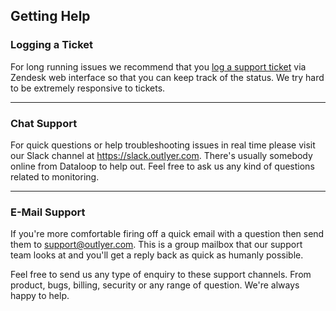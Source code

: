 ## Getting Help

### Logging a Ticket

For long running issues we recommend that you [log a support ticket](https://outlyer.zendesk.com/hc/en-gb/requests/new) via Zendesk web interface so that you can keep track of the status. We try hard to be extremely responsive to tickets.

- - - 
 
### Chat Support

For quick questions or help troubleshooting issues in real time please visit our Slack channel at <https://slack.outlyer.com>. There's usually somebody online from Dataloop to help out. Feel free to ask us any kind of questions related to monitoring.

- - - 
 
### E-Mail Support

If you're more comfortable firing off a quick email with a question then send them to <support@outlyer.com>. This is a group mailbox that our support team looks at and you'll get a reply back as quick as humanly possible. 
 
Feel free to send us any type of enquiry to these support channels. From product, bugs, billing, security or any range of question. We're always happy to help.

